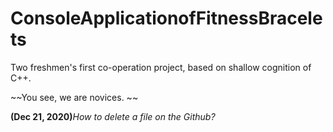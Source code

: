 # ConsoleApplicationofFitnessBracelets
Two freshmen's first co-operation project, based on shallow cognition of C++. 

~~You see, we are novices. ~~

**(Dec 21, 2020)**_How to delete a file on the Github?_

